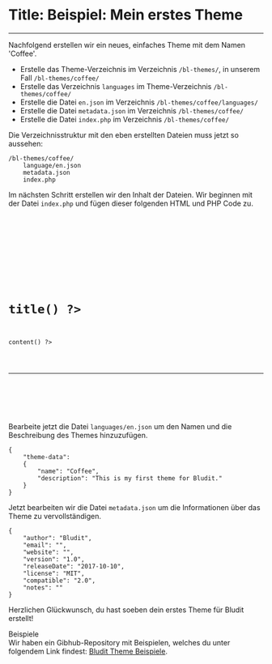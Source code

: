 # Title: Beispiel: Mein erstes Theme
<!-- Position: 2 -->
---
Nachfolgend erstellen wir ein neues, einfaches Theme mit dem Namen 'Coffee'.

- Erstelle das Theme-Verzeichnis im Verzeichnis `/bl-themes/`, in unserem Fall `/bl-themes/coffee/`
- Erstelle das Verzeichnis `languages` im Theme-Verzeichnis `/bl-themes/coffee/`
- Erstelle die Datei `en.json` im Verzeichnis `/bl-themes/coffee/languages/`
- Erstelle die Datei `metadata.json` im Verzeichnis `/bl-themes/coffee/`
- Erstelle die Datei `index.php` im Verzeichnis `/bl-themes/coffee/`

Die Verzeichnisstruktur mit den eben erstellten Dateien muss jetzt so aussehen:
```
/bl-themes/coffee/
	language/en.json
	metadata.json
	index.php
```

Im nächsten Schritt erstellen wir den Inhalt der Dateien. Wir beginnen mit der Datei `index.php` und fügen dieser folgenden HTML und PHP Code zu.
<pre><code data-language="html"><!DOCTYPE html>
<html>
<head>
	<meta charset="UTF-8">
	<title>Bludit</title>
</head>
<body>
	<?php foreach ($pages as $Page): ?>

	<h1><?php echo $Page->title() ?></h1>
	<div><?php echo $Page->content() ?></div>

	<hr>

	<?php endforeach; ?>
</body>
</html>
</code></pre>

Bearbeite jetzt die Datei `languages/en.json` um den Namen und die Beschreibung des Themes hinzuzufügen.
<pre><code data-language="php">{
	"theme-data":
	{
		"name": "Coffee",
		"description": "This is my first theme for Bludit."
	}
}
</code></pre>

Jetzt bearbeiten wir die Datei `metadata.json` um die Informationen über das Theme zu vervollständigen.
<pre><code data-language="php">{
	"author": "Bludit",
	"email": "",
	"website": "",
	"version": "1.0",
	"releaseDate": "2017-10-10",
	"license": "MIT",
	"compatible": "2.0",
	"notes": ""
}
</code></pre>

Herzlichen Glückwunsch, du hast soeben dein erstes Theme für Bludit erstellt!

<div class="note">
<div class="title">Beispiele</div>
Wir haben ein Gibhub-Repository mit Beispielen, welches du unter folgendem Link findest: <a href="https://github.com/bludit/examples">Bludit Theme Beispiele</a>.
</div>
